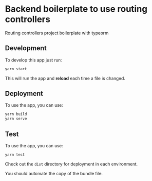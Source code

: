 # Backend boilerplate to use routing controllers

Routing controllers project boilerplate with typeorm

## Development

To develop this app just run:

```sh
yarn start
```

This will run the app and **reload** each time a file
is changed.

## Deployment

To use the app, you can use:

```sh
yarn build
yarn serve
```

## Test

To use the app, you can use:

```sh
yarn test
```

Check out the `dist` directory for deployment in each environment.

You should automate the copy of the bundle file.
